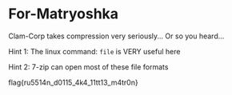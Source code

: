 # For-Matryoshka


Clam-Corp takes compression very seriously... Or so you heard...

Hint 1: The linux command: `file` is VERY useful here

Hint 2: 7-zip can open most of these file formats


flag{ru5514n_d0115_4k4_11tt13_m4tr0n}
